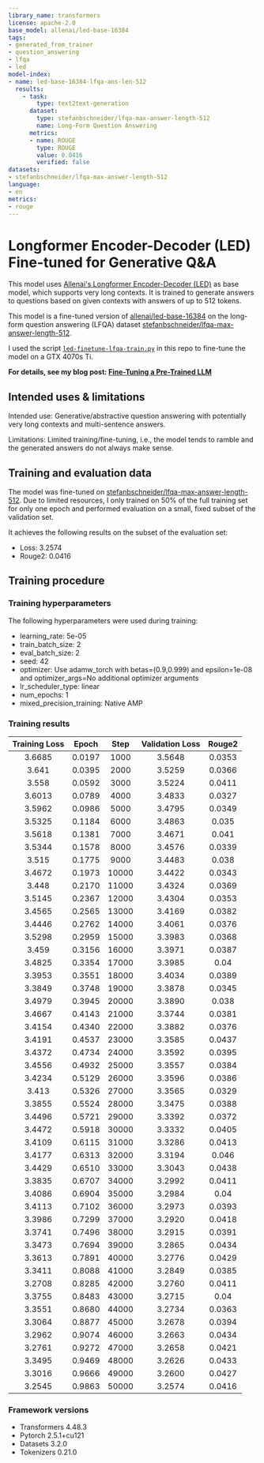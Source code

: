 ```yaml
---
library_name: transformers
license: apache-2.0
base_model: allenai/led-base-16384
tags:
- generated_from_trainer
- question_answering
- lfqa
- led
model-index:
- name: led-base-16384-lfqa-ans-len-512
  results:
    - task:
        type: text2text-generation
      dataset:
        type: stefanbschneider/lfqa-max-answer-length-512
        name: Long-Form Question Answering
      metrics:
      - name: ROUGE
        type: ROUGE
        value: 0.0416
        verified: false
datasets:
- stefanbschneider/lfqa-max-answer-length-512
language:
- en
metrics:
- rouge
---
```



# Longformer Encoder-Decoder (LED) Fine-tuned for Generative Q&A

This model uses [Allenai's Longformer Encoder-Decoder (LED)](https://huggingface.co/docs/transformers/en/model_doc/led) as base model,
which supports very long contexts.
It is trained to generate answers to questions based on given contexts with answers of up to 512 tokens.

This model is a fine-tuned version of [allenai/led-base-16384](https://huggingface.co/allenai/led-base-16384) on the long-form question answering (LFQA) dataset [stefanbschneider/lfqa-max-answer-length-512](https://huggingface.co/datasets/stefanbschneider/lfqa-max-answer-length-512).

I used the script [`led-finetune-lfqa-train.py`](https://huggingface.co/stefanbschneider/led-base-16384-lfqa-ans-len-512/blob/main/led-finetune-lfqa-train.py) in this repo to fine-tune the model on a GTX 4070s Ti.


**For details, see my blog post: [Fine-Tuning a Pre-Trained LLM](https://stefanbschneider.github.io/blog/posts/llm-fine-tuning/)**

## Intended uses & limitations

Intended use: Generative/abstractive question answering with potentially very long contexts and multi-sentence answers.

Limitations: Limited training/fine-tuning, i.e., the model tends to ramble and the generated answers do not always make sense.

## Training and evaluation data

The model was fine-tuned on [stefanbschneider/lfqa-max-answer-length-512](https://huggingface.co/datasets/stefanbschneider/lfqa-max-answer-length-512).
Due to limited resources, I only trained on 50% of the full training set for only one epoch and performed evaluation on a small, fixed subset of the validation set.

It achieves the following results on the subset of the evaluation set:
- Loss: 3.2574
- Rouge2: 0.0416

## Training procedure

### Training hyperparameters

The following hyperparameters were used during training:
- learning_rate: 5e-05
- train_batch_size: 2
- eval_batch_size: 2
- seed: 42
- optimizer: Use adamw_torch with betas=(0.9,0.999) and epsilon=1e-08 and optimizer_args=No additional optimizer arguments
- lr_scheduler_type: linear
- num_epochs: 1
- mixed_precision_training: Native AMP

### Training results

| Training Loss | Epoch  | Step  | Validation Loss | Rouge2 |
|:-------------:|:------:|:-----:|:---------------:|:------:|
| 3.6685        | 0.0197 | 1000  | 3.5648          | 0.0353 |
| 3.641         | 0.0395 | 2000  | 3.5259          | 0.0366 |
| 3.558         | 0.0592 | 3000  | 3.5224          | 0.0411 |
| 3.6013        | 0.0789 | 4000  | 3.4833          | 0.0327 |
| 3.5962        | 0.0986 | 5000  | 3.4795          | 0.0349 |
| 3.5325        | 0.1184 | 6000  | 3.4863          | 0.035  |
| 3.5618        | 0.1381 | 7000  | 3.4671          | 0.041  |
| 3.5344        | 0.1578 | 8000  | 3.4576          | 0.0339 |
| 3.515         | 0.1775 | 9000  | 3.4483          | 0.038  |
| 3.4672        | 0.1973 | 10000 | 3.4422          | 0.0343 |
| 3.448         | 0.2170 | 11000 | 3.4324          | 0.0369 |
| 3.5145        | 0.2367 | 12000 | 3.4304          | 0.0353 |
| 3.4565        | 0.2565 | 13000 | 3.4169          | 0.0382 |
| 3.4446        | 0.2762 | 14000 | 3.4061          | 0.0376 |
| 3.5298        | 0.2959 | 15000 | 3.3983          | 0.0368 |
| 3.459         | 0.3156 | 16000 | 3.3971          | 0.0387 |
| 3.4825        | 0.3354 | 17000 | 3.3985          | 0.04   |
| 3.3953        | 0.3551 | 18000 | 3.4034          | 0.0389 |
| 3.3849        | 0.3748 | 19000 | 3.3878          | 0.0345 |
| 3.4979        | 0.3945 | 20000 | 3.3890          | 0.038  |
| 3.4667        | 0.4143 | 21000 | 3.3744          | 0.0381 |
| 3.4154        | 0.4340 | 22000 | 3.3882          | 0.0376 |
| 3.4191        | 0.4537 | 23000 | 3.3585          | 0.0437 |
| 3.4372        | 0.4734 | 24000 | 3.3592          | 0.0395 |
| 3.4556        | 0.4932 | 25000 | 3.3557          | 0.0384 |
| 3.4234        | 0.5129 | 26000 | 3.3596          | 0.0386 |
| 3.413         | 0.5326 | 27000 | 3.3565          | 0.0329 |
| 3.3855        | 0.5524 | 28000 | 3.3475          | 0.0388 |
| 3.4496        | 0.5721 | 29000 | 3.3392          | 0.0372 |
| 3.4472        | 0.5918 | 30000 | 3.3332          | 0.0405 |
| 3.4109        | 0.6115 | 31000 | 3.3286          | 0.0413 |
| 3.4177        | 0.6313 | 32000 | 3.3194          | 0.046  |
| 3.4429        | 0.6510 | 33000 | 3.3043          | 0.0438 |
| 3.3835        | 0.6707 | 34000 | 3.2992          | 0.0411 |
| 3.4086        | 0.6904 | 35000 | 3.2984          | 0.04   |
| 3.4113        | 0.7102 | 36000 | 3.2973          | 0.0393 |
| 3.3986        | 0.7299 | 37000 | 3.2920          | 0.0418 |
| 3.3741        | 0.7496 | 38000 | 3.2915          | 0.0391 |
| 3.3473        | 0.7694 | 39000 | 3.2865          | 0.0434 |
| 3.3613        | 0.7891 | 40000 | 3.2776          | 0.0429 |
| 3.3411        | 0.8088 | 41000 | 3.2849          | 0.0385 |
| 3.2708        | 0.8285 | 42000 | 3.2760          | 0.0411 |
| 3.3755        | 0.8483 | 43000 | 3.2715          | 0.04   |
| 3.3551        | 0.8680 | 44000 | 3.2734          | 0.0363 |
| 3.3064        | 0.8877 | 45000 | 3.2678          | 0.0394 |
| 3.2962        | 0.9074 | 46000 | 3.2663          | 0.0434 |
| 3.2761        | 0.9272 | 47000 | 3.2658          | 0.0421 |
| 3.3495        | 0.9469 | 48000 | 3.2626          | 0.0433 |
| 3.3016        | 0.9666 | 49000 | 3.2600          | 0.0427 |
| 3.2545        | 0.9863 | 50000 | 3.2574          | 0.0416 |


### Framework versions

- Transformers 4.48.3
- Pytorch 2.5.1+cu121
- Datasets 3.2.0
- Tokenizers 0.21.0